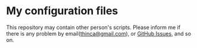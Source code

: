My configuration files
======================

This repository may contain other person's scripts.  Please inform me if there is any problem by email(thinca@gmail.com), or [GitHub Issues](https://github.com/thinca/config/issues), and so on.
